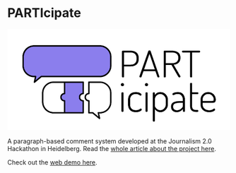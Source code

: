# PARTIcipate

![PARTicipate logo](public/logo.png)

A paragraph-based comment system developed at the
Journalism 2.0 Hackathon in Heidelberg.
Read the [whole article about the project here](https://hackastory.com/permanentmarkers/).

Check out the [web demo here](https://ThePermanentMarkers.github.io/PARTicipate).
